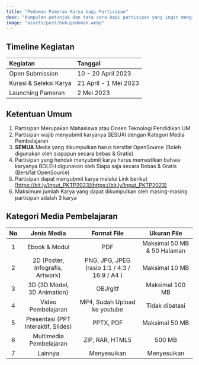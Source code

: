 ```yaml
---
title: "Pedoman Pameran Karya bagi Partisipan"
desc: "Kumpulan petunjuk dan tata cara bagi partisipan yang ingin mengirimkan karya untuk dipamerkan."
image: "assets/post/bukupedoman.webp"
---
```


## Timeline Kegiatan

| Kegiatan               | Tanggal               |
| :--------------------- | :-------------------- |
| Open Submission        | 10 - 20 April 2023    |
| Kurasi & Seleksi Karya | 21 April - 1 Mei 2023 |
| Launching Pameran      | 2 Mei 2023            |

## Ketentuan Umum

1. Partisipan Merupakan Mahasiswa atau Dosen Teknologi Pendidikan UM
2. Partisipan wajib menyubmit karyanya SESUAI dengan Kategori Media Pembelajaran
3. **SEMUA** Media yang dikumpulkan harus bersifat OpenSource (Boleh digunakan oleh siapapun secara bebas & Gratis)
4. Partisipan yang hendak menyubmit karya harus memastikan bahwa karyanya BOLEH digunakan oleh Siapa saja secara Bebas & Gratis (Bersifat OpenSource)
5. Partisipan dapat menyubmit karya melalui Link berikut [https://bit.ly/Input_PKTP2023](https://bit.ly/Input_PKTP2023)
6. Maksimum jumlah Karya yang dapat dikumpulkan oleh masing-masing partisipan adalah 3 karya

## Kategori Media Pembelajaran

| No  |             Jenis Media             |                  Format File                  |         Ukuran File         |
| :-: | :---------------------------------: | :-------------------------------------------: | :-------------------------: |
|  1  |            Ebook & Modul            |                      PDF                      | Maksimal 50 MB & 50 Halaman |
|  2  |  2D (Poster, Infografis, Artwork)   | PNG, JPG, JPEG (rasio 1:1 / 4:3 / 16:9 / A4 ) |       Maksimal 10 MB        |
|  3  |     3D (3D Model, 3D Animation)     |                   OBJ/gltf                    |       Maksimal 100 MB       |
|  4  |         Video Pembelajaran          |         MP4, Sudah Upload ke youtube          |       Tidak dibatasi        |
|  5  | Presentasi (PPT Interaktif, Slides) |                   PPTX, PDF                   |       Maksimal 50 MB        |
|  6  |       Multimedia Pembelajaran       |                ZIP, RAR, HTML5                |           500 MB            |
|  7  |               Lainnya               |                  Menyesuikan                  |         Menyesuikan         |